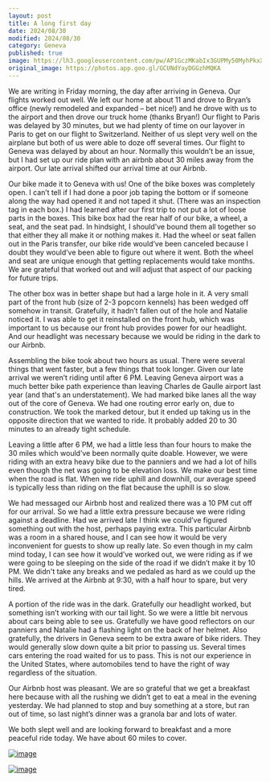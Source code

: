 ```yaml
---
layout: post
title: A long first day
date: 2024/08/30
modified: 2024/08/30
category: Geneva
published: true
image: https://lh3.googleusercontent.com/pw/AP1GczMKabIx3GUPMy50MyhPkxXS-J0mNLr9pMcGDZJFH0kw1Sx3nmSrOisvXniYA8oR50xQ3x1OkZ_wLC4EetvPyNWPviWa_oKXLq3Z-MwNxSs_Gllfkuxa=s0-no
original_image: https://photos.app.goo.gl/GCUNdYayDGGzhMQKA
---
```


We are writing in Friday morning, the day after arriving in Geneva. Our flights worked out well. We left our home at about 11 and drove to Bryan’s office (newly remodeled and expanded – bet nice!) and he drove with us to the airport and then drove our truck home (thanks Bryan!) Our flight to Paris was delayed by 30 minutes, but we had plenty of time on our layover in Paris to get on our flight to Switzerland. Neither of us slept very well on the airplane but both of us were able to doze off several times. Our flight to Geneva was delayed by about an hour. Normally this wouldn’t be an issue, but I had set up our ride plan with an airbnb about 30 miles away from the airport. Our late arrival shifted our arrival time at our Airbnb.

Our bike made it to Geneva with us! One of the bike boxes was completely open. I can’t tell if I had done a poor job taping the bottom or if someone along the way had opened it and not taped it shut. (There was an inspection tag in each box.) I had learned after our first trip to not put a lot of loose parts in the boxes. This bike box had the rear half of our bike, a wheel, a seat, and the seat pad. In hindsight, I should’ve bound them all together so that either they all make it or nothing makes it. Had the wheel or seat fallen out in the Paris transfer, our bike ride would’ve been canceled because I doubt they would’ve been able to figure out where it went. Both the wheel and seat are unique enough that getting replacements would take months. We are grateful that worked out and will adjust that aspect of our packing for future trips.

The other box was in better shape but had a large hole in it. A very small part of the front hub (size of 2-3 popcorn kennels)  has been wedged off somehow in transit. Gratefully, it hadn’t fallen out of the hole and Natalie noticed it. I was able to get it reinstalled on the front hub, which was important to us because our front hub provides power for our headlight. And our headlight was necessary because we would be riding in the dark to our Airbnb.

Assembling the bike took about two hours as usual. There were several things that went faster, but a few things that took longer. Given our late arrival we weren’t riding until after 6 PM. Leaving Geneva airport was a much better bike path experience than leaving Charles de Gaulle airport last year (and that's an understatement). We had marked bike lanes all the way out of the core of Geneva. We had one routing error early on, due to construction. We took the marked detour, but it ended up taking us in the opposite direction that we wanted to ride. It probably added 20 to 30 minutes to an already tight schedule.

Leaving a little after 6 PM, we had a little less than four hours to make the 30 miles which would’ve been normally quite doable. However, we were riding with an extra heavy bike due to the panniers and we had a lot of hills even though the net was going to be elevation loss. We make our best time when the road is flat. When we ride uphill and downhill, our average speed is typically less than riding on the flat because the uphill is so slow. 

We had messaged our Airbnb host and realized there was a 10 PM cut off for our arrival. So we had a little extra pressure because we were riding against a deadline. Had we arrived late I think we could’ve figured something out with the host, perhaps paying extra. This particular Airbnb was a room in a shared house, and I can see how it would be very inconvenient for guests to show up really late. So even though in my calm mind today, I can see how it would’ve worked out, we were riding as if we were going to be sleeping on the side of the road if we didn’t make it by 10 PM. We didn't take any breaks and we pedaled as hard as we could up the hills. We arrived at the Airbnb at 9:30, with a half hour to spare, but very tired.

A portion of the ride was in the dark. Gratefully our headlight worked, but something isn’t working with our tail light. So we were a little bit nervous about cars being able to see us. Gratefully we have good reflectors on our panniers and Natalie had a flashing light on the back of her helmet. Also gratefully, the drivers in Geneva seem to be extra aware of bike riders. They would generally slow down quite a bit prior to passing us. Several times cars entering the road waited for us to pass. This is not our experience in the United States, where automobiles tend to have the right of way regardless of the situation.

Our Airbnb host was pleasant. We are so grateful that we get a breakfast here because with all the rushing we didn’t get to eat a meal in the evening yesterday. We had planned to stop and buy something at a store, but ran out of time, so last night’s dinner was a granola bar and lots of water.

We both slept well and are looking forward to breakfast and a more peaceful ride today. We have about 60 miles to cover.

[![image](https://lh3.googleusercontent.com/pw/AP1GczMRowjbKfY8HR7oHslU1_CWVk0EKvew8sBAx-9o-sUe4ctA1_pRl_y9pyhZrxpyluzFENQwNYUmeKD37d76DyMR1mEWEz59UWwHEdCCZXplH1rpMvpW=s0-no)](https://photos.app.goo.gl/HxaMA2s2jdzShUvb8)


[![image](https://lh3.googleusercontent.com/pw/AP1GczPy0on_5-irpX4pX1NDHfEaxHqB4hgjn0YmiON96N_itTzHpRxyS0r0ApW6gdwL1nwfH6GrfdEMBvU7M5Po8zSWR046USE25vylzryMJmyf05D7xyTU=s0-no)](https://photos.app.goo.gl/guzoiPJPufUSDddw8)




